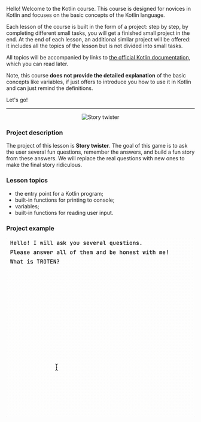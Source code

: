 Hello! Welcome to the Kotlin course. 
This course is designed for novices in Kotlin 
and focuses on the basic concepts of the Kotlin language. 

Each lesson of the course is built in the form of a project: 
step by step, by completing different small tasks, 
you will get a finished small project in the end.
At the end of each lesson, an additional similar project will be offered: 
it includes all the topics of the lesson but is not divided into small tasks.

All topics will be accompanied by links to [the official Kotlin documentation](https://kotlinlang.org/docs/home.html), 
which you can read later.

Note, this course **does not provide the detailed explanation** of the basic concepts 
like variables, if just offers to introduce you how to use it in Kotlin and can just remind the definitions.

Let's go!


----

<p align="center">
    <img src="../../utils/src/main/resources/images/part1/TheFirstDateWithProgramming/game.png" alt="Story twister" width="400"/>
</p>

### Project description

The project of this lesson is **Story twister**.
The goal of this game is to ask the user several fun questions,
remember the answers, and build a fun story from these answers. 
We will replace the real questions with new ones to make the final story ridiculous.

### Lesson topics

- the entry point for a Kotlin program;
- built-in functions for printing to console;
- variables;
- built-in functions for reading user input.

### Project example

![The game's example](../../utils/src/main/resources/images/part1/TheFirstDateWithProgramming/game.gif "The game's example")
